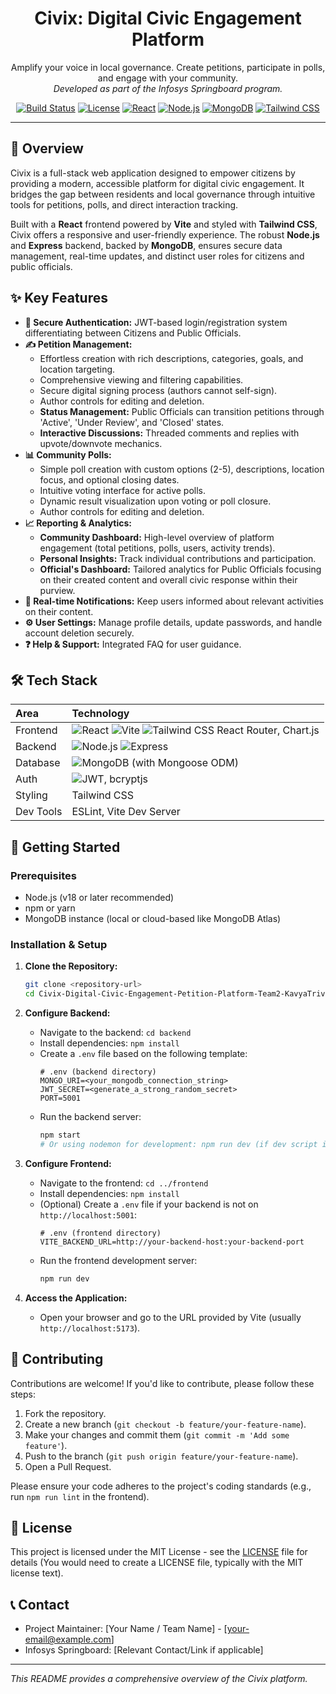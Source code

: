 <p align="center">
  <h1 align="center">Civix: Digital Civic Engagement Platform</h1>
</p>

<p align="center">
  Amplify your voice in local governance. Create petitions, participate in polls, and engage with your community.
  <br />
  <em>Developed as part of the Infosys Springboard program.</em>
</p>

<p align="center">
  <a href="#"><img src="https://img.shields.io/badge/Build-Passing-brightgreen" alt="Build Status"></a>
  <a href="#"><img src="https://img.shields.io/badge/License-MIT-blue" alt="License"></a>
  <a href="#"><img src="https://img.shields.io/badge/React-blue?logo=react&logoColor=white" alt="React"></a>
  <a href="#"><img src="https://img.shields.io/badge/Node.js-green?logo=nodedotjs&logoColor=white" alt="Node.js"></a>
  <a href="#"><img src="https://img.shields.io/badge/MongoDB-47A248?logo=mongodb&logoColor=white" alt="MongoDB"></a>
  <a href="#"><img src="https://img.shields.io/badge/Tailwind_CSS-38B2AC?logo=tailwindcss&logoColor=white" alt="Tailwind CSS"></a>
</p>

---

## 🚀 Overview

Civix is a full-stack web application designed to empower citizens by providing a modern, accessible platform for digital civic engagement. It bridges the gap between residents and local governance through intuitive tools for petitions, polls, and direct interaction tracking.

Built with a **React** frontend powered by **Vite** and styled with **Tailwind CSS**, Civix offers a responsive and user-friendly experience. The robust **Node.js** and **Express** backend, backed by **MongoDB**, ensures secure data management, real-time updates, and distinct user roles for citizens and public officials.

## ✨ Key Features

* **🔐 Secure Authentication:** JWT-based login/registration system differentiating between Citizens and Public Officials.
* **✍️ Petition Management:**
    * Effortless creation with rich descriptions, categories, goals, and location targeting.
    * Comprehensive viewing and filtering capabilities.
    * Secure digital signing process (authors cannot self-sign).
    * Author controls for editing and deletion.
    * **Status Management:** Public Officials can transition petitions through 'Active', 'Under Review', and 'Closed' states.
    * **Interactive Discussions:** Threaded comments and replies with upvote/downvote mechanics.
* **📊 Community Polls:**
    * Simple poll creation with custom options (2-5), descriptions, location focus, and optional closing dates.
    * Intuitive voting interface for active polls.
    * Dynamic result visualization upon voting or poll closure.
    * Author controls for editing and deletion.
* **📈 Reporting & Analytics:**
    * **Community Dashboard:** High-level overview of platform engagement (total petitions, polls, users, activity trends).
    * **Personal Insights:** Track individual contributions and participation.
    * **Official's Dashboard:** Tailored analytics for Public Officials focusing on their created content and overall civic response within their purview.
* **🔔 Real-time Notifications:** Keep users informed about relevant activities on their content.
* **⚙️ User Settings:** Manage profile details, update passwords, and handle account deletion securely.
* **❓ Help & Support:** Integrated FAQ for user guidance.

## 🛠️ Tech Stack

| Area      | Technology                                                                                                    |
| :-------- | :------------------------------------------------------------------------------------------------------------ |
| Frontend  | ![React](https://img.shields.io/badge/-React-61DAFB?logo=react&logoColor=white) ![Vite](https://img.shields.io/badge/-Vite-646CFF?logo=vite&logoColor=white) ![Tailwind CSS](https://img.shields.io/badge/-Tailwind_CSS-38B2AC?logo=tailwindcss&logoColor=white) React Router, Chart.js |
| Backend   | ![Node.js](https://img.shields.io/badge/-Node.js-339933?logo=nodedotjs&logoColor=white) ![Express](https://img.shields.io/badge/-Express-000000?logo=express&logoColor=white)                                |
| Database  | ![MongoDB](https://img.shields.io/badge/-MongoDB-47A248?logo=mongodb&logoColor=white) (with Mongoose ODM)          |
| Auth      | ![JWT](https://img.shields.io/badge/-JWT-000000?logo=jsonwebtokens&logoColor=white), bcryptjs                     |
| Styling   | Tailwind CSS                                                                                                   |
| Dev Tools | ESLint, Vite Dev Server                                                                                       |

## 🚀 Getting Started

### Prerequisites

* Node.js (v18 or later recommended)
* npm or yarn
* MongoDB instance (local or cloud-based like MongoDB Atlas)

### Installation & Setup

1.  **Clone the Repository:**
    ```bash
    git clone <repository-url>
    cd Civix-Digital-Civic-Engagement-Petition-Platform-Team2-KavyaTrivedi
    ```

2.  **Configure Backend:**
    * Navigate to the backend: `cd backend`
    * Install dependencies: `npm install`
    * Create a `.env` file based on the following template:
        ```env
        # .env (backend directory)
        MONGO_URI=<your_mongodb_connection_string>
        JWT_SECRET=<generate_a_strong_random_secret>
        PORT=5001
        ```
    * Run the backend server:
        ```bash
        npm start
        # Or using nodemon for development: npm run dev (if dev script is configured)
        ```

3.  **Configure Frontend:**
    * Navigate to the frontend: `cd ../frontend`
    * Install dependencies: `npm install`
    * (Optional) Create a `.env` file if your backend is not on `http://localhost:5001`:
        ```env
        # .env (frontend directory)
        VITE_BACKEND_URL=http://your-backend-host:your-backend-port
        ```
    * Run the frontend development server:
        ```bash
        npm run dev
        ```

4.  **Access the Application:**
    * Open your browser and go to the URL provided by Vite (usually `http://localhost:5173`).

## 🤝 Contributing

Contributions are welcome! If you'd like to contribute, please follow these steps:

1.  Fork the repository.
2.  Create a new branch (`git checkout -b feature/your-feature-name`).
3.  Make your changes and commit them (`git commit -m 'Add some feature'`).
4.  Push to the branch (`git push origin feature/your-feature-name`).
5.  Open a Pull Request.

Please ensure your code adheres to the project's coding standards (e.g., run `npm run lint` in the frontend).

## 📄 License

This project is licensed under the MIT License - see the [LICENSE](LICENSE) file for details (You would need to create a LICENSE file, typically with the MIT license text).

## 📞 Contact

* Project Maintainer: [Your Name / Team Name] - [your-email@example.com]
* Infosys Springboard: [Relevant Contact/Link if applicable]

---

*This README provides a comprehensive overview of the Civix platform.*
